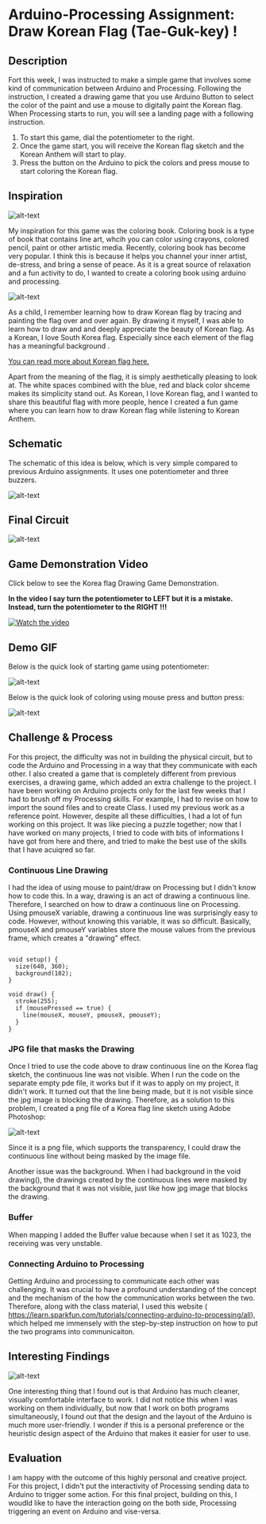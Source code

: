 # Arduino-Processing Assignment: Draw Korean Flag (Tae-Guk-key) !

## Description
Fort this week, I was instructed to make a simple game that involves some kind of communication between Arduino and Processing. Following the instruction, I created a drawing game that you use Arduino Button to select the color of the paint and use a mouse to digitally paint the Korean flag. When Processing starts to run, you will see a landing page with a following instruction. 

1. To start this game, dial the potentiometer to the right. 
2. Once the game start, you will receive the Korean flag sketch and the Korean Anthem will start to play.
3. Press the button on the Arduino to pick the colors and press mouse to start coloring the Korean flag. 

## Inspiration
![alt-text](Images/coloringbook.jpg)

My inspiration for this game was the coloring book. Coloring book is a type of book that contains line art, whcih you can color using crayons, colored pencil, paint or other artistic media. Recently, coloring book has become very popular. I think this is because it helps you channel your inner artist, de-stress, and bring a sense of peace. As it is a great source of relaxation and a fun activity to do, I wanted to create a coloring book using arduino and processing. 

![alt-text](Images/KoreanFlagImage.png)

As a child, I remember learning how to draw Korean flag by tracing and painting the flag over and over again. By drawing it myself, I was able to learn how to draw and and deeply appreciate the beauty of Korean flag. As a Korean, I love South Korea flag. Especially since each element of the flag has a meaningful background . 

[You can read more about Korean flag here.](https://theculturetrip.com/asia/south-korea/articles/a-brief-history-of-the-south-korean-flag/)

Apart from the meaning of the flag, it is simply aesthetically pleasing to look at. The white spaces combined with the blue, red and black color shceme makes its simplicity stand out. As Korean, I love Korean flag, and I wanted to share this beautiful flag with more people, hence I created a fun game where you can learn how to draw Korean flag while listening to Korean Anthem. 

## Schematic 

The schematic of this idea is below, which is very simple compared to previous Arduino assignments. It uses one potentiometer and three buzzers.

![alt-text](Images/schematic.jpg)

## Final Circuit
![alt-text](Images/circuit.png)

## Game Demonstration Video 

Click below to see the Korea flag Drawing Game Demonstration. 

**In the video I say turn the potentiometer to LEFT but it is a mistake. Instead, turn the potentiometer to the RIGHT !!!**

[![Watch the video](Images/youtubeimage.png)](https://youtu.be/A0OAqD5EGqc)

## Demo GIF  

Below is the quick look of starting game using potentiometer:

![alt-text](Images/start.gif)

Below is the quick look of coloring using mouse press and button press:

![alt-text](Images/color.gif)

## Challenge & Process

For this project, the difficulty was not in building the physical circuit, but to code the Arduino and Processing in a way that they communicate with each other.  I also created a game that is completely different from previous exercises, a drawing game, which added an extra challenge to the project. I have been working on Arduino projects only for the last few weeks that I had to brush off my Processing skills. For example, I had to revise on how to import the sound files and to create Class. I used my previous work as a reference point. However, despite all these difficulties, I had a lot of fun working on this project. It was like piecing a puzzle together; now that I have worked on many projects, I tried to code with bits of informations I have got from here and there, and tried to make the best use of the skills that I have acuiqred so far. 

### Continuous Line Drawing

I had the idea of using mouse to paint/draw on Processing but I didn't know how to code this. In a way, drawing is an act of drawing a continuous line. Therefore, I searched on how to draw a continuous line on Processing. Using pmouseX variable, drawing a continuous line was surprisingly easy to code. However, without knowing this variable, it was so difficult. Basically, pmouseX and pmouseY variables store the mouse values from the previous frame, which creates a "drawing" effect. 

````

void setup() {
  size(640, 360);
  background(102);
}

void draw() {
  stroke(255);
  if (mousePressed == true) {
    line(mouseX, mouseY, pmouseX, pmouseY);
  }
}

````

### JPG file that masks the Drawing
Once I tried to use the code above to draw continuous line on the Korea flag sketch, the continuous line was not visible. When I run the code on the separate empty pde file, it works but if it was to apply on my project, it didn't work. It turned out that the line being made, but it is not visible since the jpg image is blocking the drawing. Therefore, as a solution to this problem, I created a png file of a Korea flag line sketch using Adobe Photoshop:

![alt-text](Images/KoreanFlagSketch.png)

Since it is a png file, which supports the transparency, I could draw the continuous line without being masked by the image file. 

Another issue was the background. When I had background in the void drawing(), the drawings created by the continuous lines were masked by the background that it was not visible, just like how jpg image that blocks the drawing. 

### Buffer 
When mapping I added the Buffer value because when I set it as 1023, the receiving was very unstable. 



### Connecting Arduino to Processing 

Getting Arduino and processing to communicate each other was challenging. It was crucial to have a profound understanding of the concept and the mechanism of the  how the communication works between the two. Therefore, along with the class material, I used this website (
https://learn.sparkfun.com/tutorials/connecting-arduino-to-processing/all), which helped me immensely with the step-by-step instruction on how to put the two programs into communicaiton. 

## Interesting Findings

![alt-text](Images/processingvsarduino.png)

One interesting thing that I found out is that Arduino has much cleaner, visually comfortable interface to work. I did not notice this when I was working on them individually, but now that I work on both programs simultaneously, I found out that the design and the layout of the Arduino is much more user-friendly. I wonder if this is a personal preference or the heuristic design aspect of the Arduino that makes it easier for user to use. 

## Evaluation
I am happy with the outcome of this highly personal and creative project. For this project, I didn't put the interactivity of Processing sending data to Arduino to trigger some action. For this final project, building on this, I woudld like to have the interaction going on the both side, Processing triggering an event on Arduino and vise-versa. 

